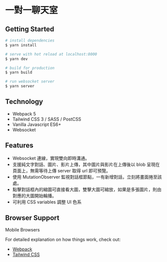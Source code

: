 # 一對一聊天室

## Getting Started

```bash
# install dependencies
$ yarn install

# serve with hot reload at localhost:8000
$ yarn dev

# build for production
$ yarn build

# run websocket server
$ yarn server
```

## Technology

- Webpack 5
- Tailwind CSS 3 / SASS / PostCSS
- Vanilla Javascript ES6+
- Websocket

## Features

- Websocket 連線，實現雙向即時溝通。
- 支援純文字對話、圖片、影片上傳，其中圖片與影片在上傳後以 blob 呈現在頁面上，無需等待上傳 server 取得 url 即可預覽。
- 使用 MutationObserver 監視對話框節點，一有新增對話，立刻將畫面捲至該處。
- 點擊對話框內的縮圖可直接看大圖，雙擊大圖可縮放，如果是多張圖片，則由對應的大圖開始輪播。
- 可利用 CSS variables 調整 UI 色系

## Browser Support

Mobile Browsers

For detailed explanation on how things work, check out:

- [Webpack](https://webpack.js.org/)
- [Tailwind CSS](https://tailwindcss.com/)
